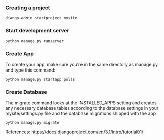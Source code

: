 ### Creating a project

```
django-admin startproject mysite
```

### Start development server

```
python manage.py runserver
```

### Create App

To create your app, make sure you’re in the same directory as manage.py and type this command:

```
python manage.py startapp polls
```


### Create Database

The migrate command looks at the INSTALLED_APPS setting and creates any necessary database tables according to the database settings in your mysite/settings.py file and the database migrations shipped with the app

```
python manage.py migrate
```

References:
https://docs.djangoproject.com/en/3.1/intro/tutorial01/
